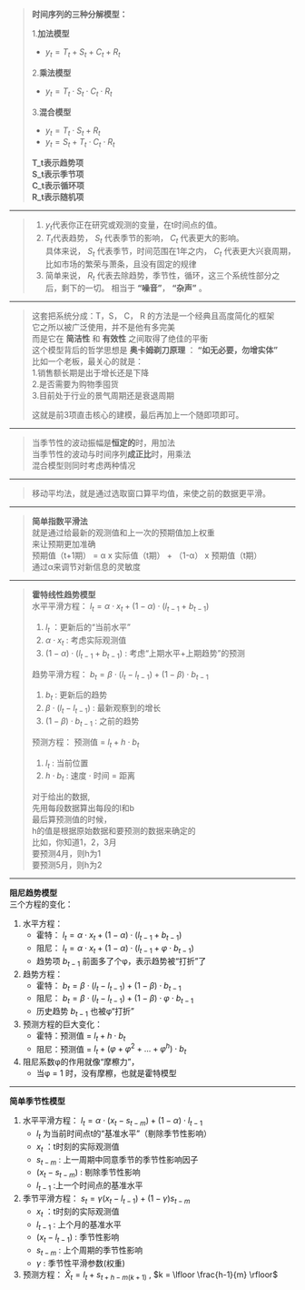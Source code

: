 >**时间序列的三种分解模型：**  
>
>1.**加法模型**  
>    *  $y_t = T_t + S_t + C_t + R_t$  
>
>2.**乘法模型**  
>    *  $y_t = T_t \cdot S_t \cdot C_t \cdot R_t$  
>
>3.**混合模型**  
>    *  $y_t = T_t \cdot S_t + R_t$  
>    *  $y_t = S_t + T_t \cdot C_t \cdot R_t$  
>
>**T_t表示趋势项**  
>**S_t表示季节项**  
>**C_t表示循环项**  
>**R_t表示随机项**

---

>1. $y_t$代表你正在研究或观测的变量，在t时间点的值。  
>2. $T_t$代表趋势， $S_t$ 代表季节的影响， $C_t$ 代表更大的影响。  
>  具体来说， $S_t$ 代表季节，时间范围在1年之内， $C_t$ 代表更大兴衰周期，
>  比如市场的繁荣与萧条，且没有固定的规律
>3. 简单来说， $R_t$ 代表去除趋势，季节性，循环，这三个系统性部分之后，剩下的一切。
>   相当于 **“噪音”**， **“杂声”** 。

---

>这套把系统分成：T，S， C， R 的方法是一个经典且高度简化的框架  
>它之所以被广泛使用，并不是他有多完美  
>而是它在 **简洁性** 和 **有效性** 之间取得了绝佳的平衡  
>这个模型背后的哲学思想是 **奥卡姆剃刀原理** ： **“如无必要，勿增实体”**  
>比如一个老板，最关心的就是：  
>1.销售额长期是出于增长还是下降  
>2.是否需要为购物季囤货  
>3.目前处于行业的景气周期还是衰退周期  
>
>这就是前3项直击核心的建模，最后再加上一个随即项即可。

---

>当季节性的波动振幅是**恒定的**时，用加法  
>当季节性的波动与时间序列**成正比**时，用乘法  
>混合模型则同时考虑两种情况

---

>移动平均法，就是通过选取窗口算平均值，来使之前的数据更平滑。

---

>**简单指数平滑法**  
>就是通过给最新的观测值和上一次的预期值加上权重  
>来让预期更加准确  
>预期值（t+1期） = α x 实际值（t期） + （1-α） x 预期值（t期）  
>通过α来调节对新信息的灵敏度

---

>**霍特线性趋势模型**  
>水平平滑方程： $l_t = α \cdot x_t + (1-α) \cdot (l_{t-1} + b_{t-1})$  
> 1. $l_t$ ：更新后的“当前水平”  
> 2. $α \cdot x_t$ : 考虑实际观测值  
> 3. $(1-α) \cdot (l_{t-1} + b_{t-1})$ : 考虑“上期水平+上期趋势”的预测
>
>趋势平滑方程： $b_t = β \cdot (l_t - l_{t-1}) + (1-β) \cdot b_{t-1}$  
>1. $b_t$ : 更新后的趋势  
>2. $β \cdot (l_t - l_{t-1})$ : 最新观察到的增长  
>3. $(1-β) \cdot b_{t-1}$ : 之前的趋势  
>  
>预测方程： 预测值 = $l_t + h \cdot b_t$  
>1. $l_t$ : 当前位置  
>2. $h \cdot b_t$ : 速度 $\cdot$ 时间 = 距离  
>  
>对于给出的数据,  
>先用每段数据算出每段的l和b  
>最后算预测值的时候，  
>h的值是根据原始数据和要预测的数据来确定的  
>比如，你知道1，2，3月  
>要预测4月，则h为1  
>要预测5月，则h为2

---

**阻尼趋势模型**  
三个方程的变化：  
1.  水平方程：  
    *    霍特： $l_t = α \cdot x_t + (1-α) \cdot (l_{t-1} + b_{t-1})$  
    *    阻尼： $l_t = α \cdot x_t + (1-α) \cdot (l_{t-1} + φ \cdot b_{t-1})$  
    *    趋势项 $b_{t-1}$ 前面多了个φ，表示趋势被“打折”了  
2.  趋势方程：  
    *    霍特： $b_t = β \cdot (l_t - l_{t-1}) + (1-β) \cdot b_{t-1}$  
    *    阻尼： $b_t = β \cdot (l_t - l_{t-1}) + (1-β) \cdot φ \cdot b_{t-1}$    
    *    历史趋势 $b_{t-1}$ 也被φ“打折”  
3.  预测方程的巨大变化：  
    *    霍特：预测值 = $l_t + h \cdot b_t$  
    *    阻尼：预测值 = $l_t + (φ + φ^2 + ... + φ^h) \cdot b_t$  
4.  阻尼系数φ的作用就像“摩檫力”，  
    *    当φ = 1 时，没有摩檫，也就是霍特模型

---

**简单季节性模型**  
1.    水平平滑方程：
     $l_t = α \cdot (x_t - s_{t-m}) + (1-α) \cdot l_{t-1}$  
      *    $l_t$ 为当前时间点t的“基准水平”（剔除季节性影响）  
      *    $x_t$ ：t时刻的实际观测值  
      *    $s_{t-m}$ : 上一周期中同意季节的季节性影响因子  
      *   $(x_t - s_{t-m})$ : 剔除季节性影响  
      *   $l_{t-1}$ :上一个时间点的基准水平  
2.    季节平滑方程：
     $s_t = γ(x_t - l_{t-1}) + (1-γ)s_{t-m}$
      *   $x_t$ ：t时刻的实际观测值
      *   $l_{t-1}$ : 上个月的基准水平
      *   $(x_t - l_{t-1})$ : 季节性影响
      *   $s_{t-m}$ : 上个周期的季节性影响
      *   $γ$ : 季节性平滑参数(权重)   
3.    预测方程：
     $\hat{X}_{t} = l_t + s_{t+h-m(k+1)}$ , $k = \lfloor \frac{h-1}{m} \rfloor$
  
